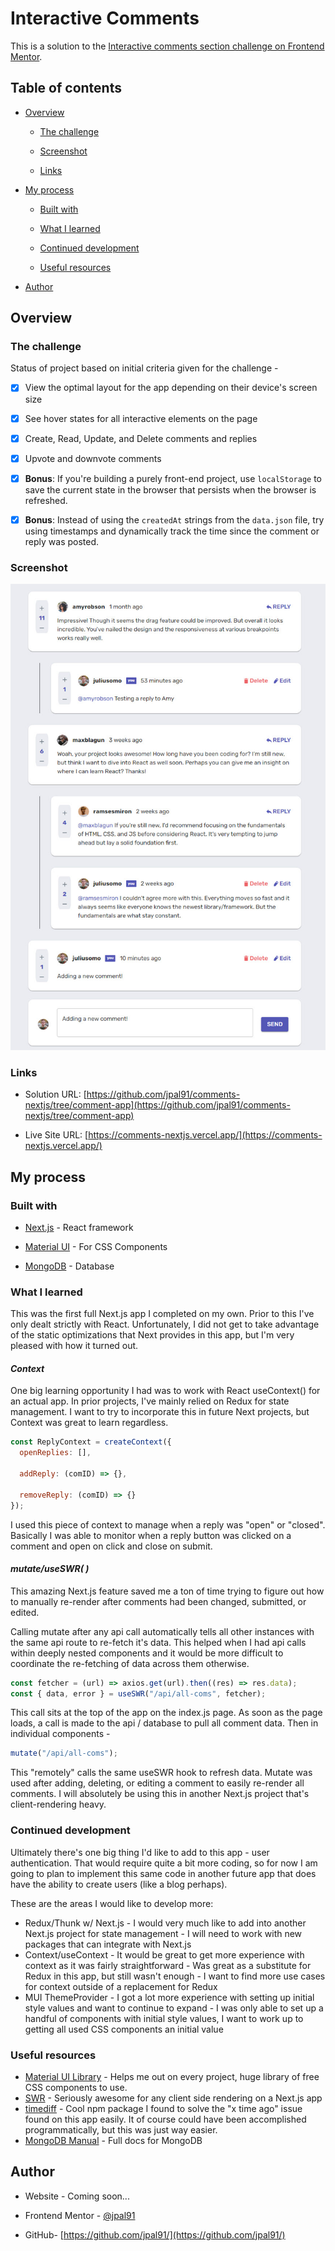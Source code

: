 # Interactive Comments

This is a solution to the [Interactive comments section challenge on Frontend Mentor](https://www.frontendmentor.io/challenges/interactive-comments-section-iG1RugEG9).

## Table of contents

- [Overview](#overview)

  - [The challenge](#the-challenge)

  - [Screenshot](#screenshot)

  - [Links](#links)

- [My process](#my-process)

  - [Built with](#built-with)

  - [What I learned](#what-i-learned)

  - [Continued development](#continued-development)

  - [Useful resources](#useful-resources)

- [Author](#author)

## Overview

### The challenge

Status of project based on initial criteria given for the challenge -

- [x] View the optimal layout for the app depending on their device's screen size

- [x] See hover states for all interactive elements on the page

- [x] Create, Read, Update, and Delete comments and replies

- [x] Upvote and downvote comments

- [x] **Bonus**: If you're building a purely front-end project, use `localStorage` to save the current state in the browser that persists when the browser is refreshed.

- [x] **Bonus**: Instead of using the `createdAt` strings from the `data.json` file, try using timestamps and dynamically track the time since the comment or reply was posted.

### Screenshot

![](./public/images/comments-nextjs-screenshot.jpg)

### Links

- Solution URL: [https://github.com/jpal91/comments-nextjs/tree/comment-app](https://github.com/jpal91/comments-nextjs/tree/comment-app)

- Live Site URL: [https://comments-nextjs.vercel.app/](https://comments-nextjs.vercel.app/)

## My process

### Built with

- [Next.js](https://nextjs.org/) - React framework

- [Material UI](https://mui.com/material-ui/) - For CSS Components

- [MongoDB](https://www.mongodb.com/) - Database

### What I learned

This was the first full Next.js app I completed on my own. Prior to this I've only dealt strictly with React. Unfortunately, I did not get to take advantage of the static optimizations that Next provides in this app, but I'm very pleased with how it turned out.

#### _Context_

One big learning opportunity I had was to work with React useContext() for an actual app. In prior projects, I've mainly relied on Redux for state management. I want to try to incorporate this in future Next projects, but Context was great to learn regardless.

```js
const ReplyContext = createContext({
  openReplies: [],

  addReply: (comID) => {},

  removeReply: (comID) => {}
});
```

I used this piece of context to manage when a reply was "open" or "closed". Basically I was able to monitor when a reply button was clicked on a comment and open on click and close on submit.

#### _mutate/useSWR( )_

This amazing Next.js feature saved me a ton of time trying to figure out how to manually re-render after comments had been changed, submitted, or edited.

Calling mutate after any api call automatically tells all other instances with the same api route to re-fetch it's data. This helped when I had api calls within deeply nested components and it would be more difficult to coordinate the re-fetching of data across them otherwise.

```js
const fetcher = (url) => axios.get(url).then((res) => res.data);
const { data, error } = useSWR("/api/all-coms", fetcher);
```

This call sits at the top of the app on the index.js page. As soon as the page loads, a call is made to the api / database to pull all comment data. Then in individual components -

```js
mutate("/api/all-coms");
```

This "remotely" calls the same useSWR hook to refresh data. Mutate was used after adding, deleting, or editing a comment to easily re-render all comments. I will absolutely be using this in another Next.js project that's client-rendering heavy.

### Continued development

Ultimately there's one big thing I'd like to add to this app - user authentication. That would require quite a bit more coding, so for now I am going to plan to implement this same code in another future app that does have the ability to create users (like a blog perhaps).

These are the areas I would like to develop more:

- Redux/Thunk w/ Next.js - I would very much like to add into another Next.js project for state management - I will need to work with new packages that can integrate with Next.js
- Context/useContext - It would be great to get more experience with context as it was fairly straightforward - Was great as a substitute for Redux in this app, but still wasn't enough - I want to find more use cases for context outside of a replacement for Redux
- MUI ThemeProvider - I got a lot more experience with setting up initial style values and want to continue to expand - I was only able to set up a handful of components with initial style values, I want to work up to getting all used CSS components an initial value

### Useful resources

- [Material UI Library](https://mui.com/material-ui/) - Helps me out on every project, huge library of free CSS components to use.
- [SWR](https://swr.vercel.app/) - Seriously awesome for any client side rendering on a Next.js app
- [timediff](https://www.npmjs.com/package/timediff) - Cool npm package I found to solve the "x time ago" issue found on this app easily. It of course could have been accomplished programmatically, but this was just way easier.
- [MongoDB Manual](https://www.mongodb.com/docs/manual/) - Full docs for MongoDB

## Author

- Website - Coming soon...

- Frontend Mentor - [@jpal91](https://www.frontendmentor.io/profile/jpal91)

- GitHub- [https://github.com/jpal91/](https://github.com/jpal91/)
